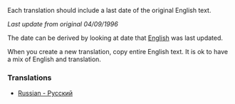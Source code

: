 Each translation should include a last date of the original English text.

_Last update from original 04/09/1996_

The date can be derived by looking at date that [English](README.md) was last updated.

When you create a new translation, copy entire English text. It is ok to have a mix of English and translation.

### Translations
- [Russian - Русский](Russian.md)